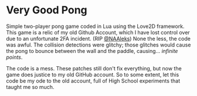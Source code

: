 # Very Good Pong
Simple two-player pong game coded in Lua using the Love2D framework. This game is a relic of my old Github Account, which I have lost control over due to an unfortunate 2FA incident. (RIP [@NAAleks](http://www.github.com/NAAleks))
None the less, the code was awful. The collision detections were glitchy; those glitches would cause the pong to bounce between the wall and the paddle, causing... *infinite points*.

The code is a mess. These patches still don't fix everything, but now the game does justice to my old GitHub account. So to some extent, let this code be my ode to the old account, full of High School experiments that taught me so much. 
